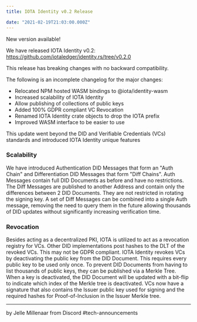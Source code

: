 ```yaml
---
title: IOTA Identity v0.2 Release

date: "2021-02-19T21:03:00.000Z"
---
```


New version available!

<!-- more -->

We have released IOTA Identity v0.2: https://github.com/iotaledger/identity.rs/tree/v0.2.0


This release has breaking changes with no backward compatibility.

The following is an incomplete changelog for the major changes:

- Relocated NPM hosted WASM bindings to @iota/identity-wasm
- Increased scalability of IOTA Identity
- Allow publishing of collections of public keys
- Added 100% GDPR compliant VC Revocation
- Renamed IOTA Identity crate objects to drop the IOTA prefix
- Improved WASM interface to be easier to use

This update went beyond the DID and Verifiable Credentials (VCs) standards and introduced IOTA Identity unique features

### Scalability
We have introduced Authentication DID Messages that form an "Auth Chain" and Differentiation DID Messages that form "Diff Chains". Auth Messages contain full DID Documents as before and have no restrictions. The Diff Messages are published to another Address and contain only the differences between 2 DID Documents. They are not restricted in rotating the signing key. A set of Diff Messages can be combined into a single Auth message, removing the need to query them in the future allowing thousands of DID updates without significantly increasing verification time.

### Revocation
Besides acting as a decentralized PKI, IOTA is utilized to act as a revocation registry for VCs. Other DID implementations post hashes to the DLT of the revoked VCs. This may not be GDPR compliant. IOTA Identity revokes VCs by deactivating the public key from the DID Document. This requires every public key to be used only once. To prevent DID Documents from having to list thousands of public keys, they can be published via a Merkle Tree. When a key is deactivated, the DID Document will be updated with a bit-flip to indicate which index of the Merkle tree is deactivated. VCs now have a signature that also contains the Issuer public key used for signing and the required hashes for Proof-of-Inclusion in the Issuer Merkle tree.

--- 
by Jelle Millenaar from Discord #tech-announcements